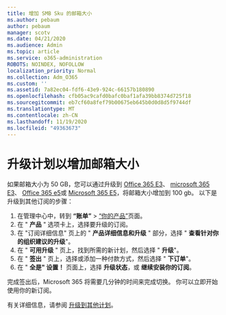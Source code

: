 ```yaml
---
title: 增加 SMB Sku 的邮箱大小
ms.author: pebaum
author: pebaum
manager: scotv
ms.date: 04/21/2020
ms.audience: Admin
ms.topic: article
ms.service: o365-administration
ROBOTS: NOINDEX, NOFOLLOW
localization_priority: Normal
ms.collection: Adm_O365
ms.custom: ''
ms.assetid: 7a82ec04-fdf6-43e9-924c-66157b180890
ms.openlocfilehash: cfb05ac9cafd0bafc0baf1afa39bb8374d725f18
ms.sourcegitcommit: eb7cf60a8fef79b00675eb645b0d0d8d5f9744df
ms.translationtype: MT
ms.contentlocale: zh-CN
ms.lasthandoff: 11/19/2020
ms.locfileid: "49363673"
---
```

# <a name="upgrade-plans-to-increase-mailbox-size"></a>升级计划以增加邮箱大小

如果邮箱大小为 50 GB，您可以通过升级到 [Office 365 E3](https://www.microsoft.com/microsoft-365/enterprise/office-365-e3?rtc=1&activetab=pivot:overviewtab)、 [microsoft 365 E3](https://www.microsoft.com/microsoft-365/enterprise/e3?activetab=pivot%3aoverviewtab)、 [Office 365 e5](https://www.microsoft.com/microsoft-365/enterprise/office-365-e5?rtc=1&activetab=pivot%3aoverviewtab)或 [Microsoft 365 E5](https://www.microsoft.com/microsoft-365/enterprise/e5?activetab=pivot%3aoverviewtab)，将邮箱大小增加到 100 gb。 以下是升级到其他订阅的步骤：
  
1. 在管理中心中，转到 **“账单”** > [“你的产品”](https://go.microsoft.com/fwlink/p/?linkid=842054)页面。
2. 在 " **产品** " 选项卡上，选择要升级的订阅。
3. 在 "订阅详细信息" 页上的 " **产品详细信息和升级** " 部分，选择 " **查看针对你的组织建议的升级**"。
4. 在 " **可用升级** " 页上，找到所需的新计划，然后选择 " **升级**"。
5. 在 " **签出** " 页上，选择或添加一种付款方式，然后选择 " **下订单**"。
6. 在 " **全是" 设置！** 页面上，选择 **升级状态**，或 **继续安装你的订阅**。

完成签出后，Microsoft 365 将需要几分钟的时间来完成切换。 你可以立即开始使用你的新订阅。

有关详细信息，请参阅 [升级到其他计划](https://docs.microsoft.com/microsoft-365/commerce/subscriptions/upgrade-to-different-plan)。